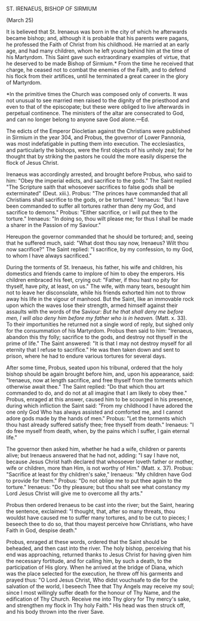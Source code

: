 
ST. IRENAEUS, BISHOP OF SIRMIUM

(March 25)

It is believed that St. Irenaeus was born in the city of which he afterwards became bishop; and, although it is probable that his parents were pagans, he professed the Faith of Christ from his childhood. He married at an early age, and had many children, whom he left young behind him at the time of his Martyrdom. This Saint gave such extraordinary examples of virtue, that he deserved to be made Bishop of Sirmium.\* From the time he received that charge, he ceased not to combat the enemies of the Faith, and to defend his flock from their artifices, until he terminated a great career in the glory of Martyrdom.

\*In the primitive times the Church was composed only of converts. It was not unusual to see married men raised to the dignity of the priesthood and even to that of the episcopate; but these were obliged to live afterwards in perpetual continence. The ministers of the altar are consecrated to God, and can no longer belong to anyone save God alone.—Ed.

The edicts of the Emperor Diocletian against the Christians were published in Sirmium in the year 304, and Probus, the governor of Lower Pannonia, was most indefatigable in putting them into execution. The ecclesiastics, and particularly the bishops, were the first objects of his unholy zeal; for he thought that by striking the pastors he could the more easily disperse the flock of Jesus Christ.

Irenaeus was accordingly arrested, and brought before Probus, who said to him: \"Obey the imperial edicts, and sacrifice to the gods.\" The Saint replied \"The Scripture saith that whosoever sacrifices to false gods shall be exterminated\" (Deut. xiii.). Probus: \"The princes have commanded that all Christians shall sacrifice to the gods, or be tortured.\" Irenaeus: \"But I have been commanded to suffer all tortures rather than deny my God, and sacrifice to demons.\" Probus: \"Either sacrifice, or I will put thee to the torture.\" Irenaeus: \"In doing so, thou wilt please me; for thus I shall be made a sharer in the Passion of my Saviour.\"

Hereupon the governor commanded that he should be tortured; and, seeing that he suffered much, said: \"What dost thou say now, Irenaeus? Wilt thou now sacrifice?\" The Saint replied: \"I sacrifice, by my confession, to my God, to whom I have always sacrificed.\"

During the torments of St. Irenaeus, his father, his wife and children, his domestics and friends came to implore of him to obey the emperors. His children embraced his feet, crying out: \"Father, if thou hast no pity for thyself, have pity, at least, on us.\" The wife, with many tears, besought him not to leave her disconsolate, while his friends exhorted him not to throw away his life in the vigour of manhood. But the Saint, like an immovable rock upon which the waves lose their strength, armed himself against their assaults with the words of the Saviour: *But he that shall deny me before men, I will also deny him before my father who is in heaven.* (Matt. x. 33). To their importunities he returned not a single word of reply, but sighed only for the consummation of his Martyrdom. Probus then said to him: \"Irenaeus, abandon this thy folly; sacrifice to the gods, and destroy not thyself in the prime of life.\" The Saint answered: \"It is that I may not destroy myself for all eternity that I refuse to sacrifice.\" He was then taken down and sent to prison, where he had to endure various tortures for several days.

After some time, Probus, seated upon his tribunal, ordered that the holy bishop should be again brought before him, and, upon his appearance, said: \"Irenaeus, now at length sacrifice, and free thyself from the torments which otherwise await thee.\" The Saint replied: \"Do that which thou art commanded to do, and do not at all imagine that I am likely to obey thee.\" Probus, enraged at this answer, caused him to be scourged in his presence, during which infliction the Saint said: \"From my childhood I have adored the one only God Who has always assisted and comforted me, and I cannot adore gods made by the hands of men.\" Probus: \"Let the torments which thou hast already suffered satisfy thee; free thyself from death.\" Irenaeus: \"I do free myself from death, when, by the pains which I suffer, I gain eternal life.\"

The governor then asked him, whether he had a wife, children or parents alive; but Irenaeus answered that he had not, adding: \"I say I have not, because Jesus Christ hath declared that whosoever loveth father or mother, wife or children, more than Him, is not worthy of Him.\" (Matt. x. 37). Probus: \"Sacrifice at least for thy children\'s sake,\" Irenaeus: \"My children have God to provide for them.\" Probus: \"Do not oblige me to put thee again to the torture.\" Irenaeus: \"Do thy pleasure; but thou shalt see what constancy my Lord Jesus Christ will give me to overcome all thy arts.\"

Probus then ordered Irenaeus to be cast into the river; but the Saint, hearing the sentence, exclaimed: \"I thought, that, after so many threats, thou wouldst have caused me to suffer many tortures, and to be cut to pieces; I beseech thee to do so, that thou mayest perceive how Christians, who have Faith in God, despise death.\"

Probus, enraged at these words, ordered that the Saint should be beheaded, and then cast into the river. The holy bishop, perceiving that his end was approaching, returned thanks to Jesus Christ for having given him the necessary fortitude, and for calling him, by such a death, to the participation of His glory. When he arrived at the bridge of Diana, which was the place selected for the execution, he threw off his garments and prayed thus: \"O Lord Jesus Christ, Who didst vouchsafe to die for the salvation of the world, I beseech Thee that Thy Angels may receive my soul; since I most willingly suffer death for the honour of Thy Name, and the edification of Thy Church. Receive me into Thy glory for Thy mercy\'s sake, and strengthen my flock in Thy holy Faith.\" His head was then struck off, and his body thrown into the river Save.

